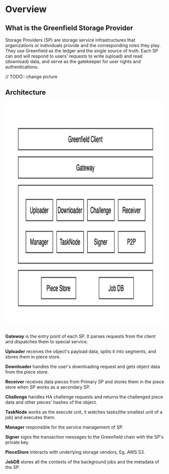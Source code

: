 # Overview

## What is the Greenfield Storage Provider

Storage Providers (SP) are storage service infrastructures that organizations or individuals provide
and the corresponding roles they play. They use Greenfield as the ledger and the single source of truth. Each SP can and
will respond to users' requests to write (upload) and read (download) data, and serve as the gatekeeper for user rights and
authentications.

// TODO:: change picture
## Architecture
<div align=center>
<img src="../asset/architecture.png" alt="architecture.png" width="975" height="700" />
</div>
&emsp;
                                                                                                
**Gateway** is the entry point of each SP. It parses requests from the  client and dispatches them to special service.

**Uploader** receives the object's payload data, splits it into segments, and stores them in piece store.

**Downloader** handles the user's downloading request and gets object data from the piece store.

**Receiver** receives data pieces from Primary SP and stores them in the piece store when SP works as a secondary SP.

**Challenge** handles HA challenge requests and returns the challenged piece data and other pieces' hashes of the object.

**TaskNode** works as the execute unit, it watches tasks(the smallest unit of a job) and executes them.

**Manager** responsible for the service management of SP.

**Signer** signs the transaction messages to the  Greenfield chain with the SP's private key.

**PieceStore** interacts with underlying storage vendors, Eg. AWS S3.

**JobDB** stores all the contexts of the background jobs and the metadata of the SP.

